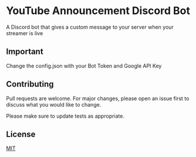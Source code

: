 # YouTube Announcement Discord Bot
A Discord bot that gives a custom message to your server when your streamer is live

## Important
Change the config.json with your Bot Token and Google API Key

## Contributing

Pull requests are welcome. For major changes, please open an issue first
to discuss what you would like to change.

Please make sure to update tests as appropriate.

## License
[MIT](https://choosealicense.com/licenses/mit/)